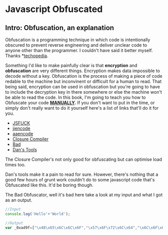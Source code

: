 # Javascript Obfuscated

## Intro: Obfuscation, an explanation


Obfuscation is a programming technique in which code is intentionally obscured to prevent reverse engineering and deliver unclear code to anyone other than the programmer. I couldn't have said it better myself. Thanks *[techopedia](https://www.techopedia.com/definition/16375/obfuscation).

Something I'd like to make painfully clear is that **encryption** and **obfuscation** are very different things. Encryption makes data impossible to decode without a key. Obfuscation is the process of making a piece of code redable to the machine but inconvinent or difficult for a human to read. That being said, encryption can be used in obfuscation but you're going to have to include the decryption key in there somewhere or else the machine won't be able to read the code. In this book, I'm going to teach you how to Obfuscate your code **[MANUALLY](https://en.wikipedia.org/wiki/Manual).** If you don't want to put in the time, or simply don't really want to do it yourself here's a list of links that'll do it for you.

- [JSFUCK](http://www.jsfuck.com/)
- [jjencode](http://utf-8.jp/public/jjencode.html)
- [aaencode](http://utf-8.jp/public/aaencode.html)
- [Closure Compiler](https://closure-compiler.appspot.com/home)
- [Bad](https://javascriptobfuscator.com/)
- [Dan's Tools](http://www.danstools.com/javascript-obfuscate/index.php)

The Closure Compiler's not only good for obfuscating but can optimise load times too.

Dan's tools make it a pain to read for sure. However, there's nothing that a good few hours of grunt work couldn't do to some javascript code that's Obfuscated like this. It'd be boring though.

The Bad Obfuscator, well it's bad here take a look at my input and what I got as an output.
```Javascript
//Input
console.log('Hello'+'World');
```
```Javascript
//Output
var _0xad9f=["\x48\x65\x6C\x6C\x6F","\x57\x6F\x72\x6C\x64","\x6C\x6F\x67"];console[_0xad9f[2]](_0xad9f[0]+ _0xad9f[1])
```

